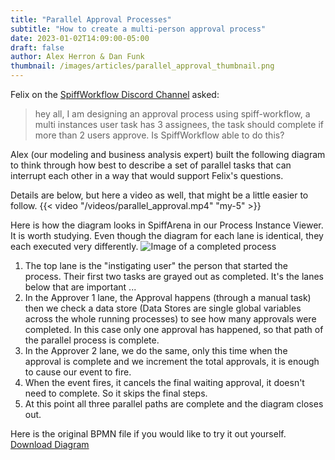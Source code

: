 ```yaml
---
title: "Parallel Approval Processes"
subtitle: "How to create a multi-person approval process"
date: 2023-01-02T14:09:00-05:00
draft: false
author: Alex Herron & Dan Funk
thumbnail: /images/articles/parallel_approval_thumbnail.png
---
```


Felix on the [SpiffWorkflow Discord Channel](https://discord.gg/F6Kb7HNK7B) asked:

> hey all, I am designing an approval process using spiff-workflow, a multi instances user task has 3 assignees, the task should complete if more than 2 users approve. Is SpiffWorkflow able to do this?

Alex (our modeling and business analysis expert) built the following diagram to think through how best to describe a set of parallel tasks that can interrupt each other in a way that would support Felix's questions.  

Details are below, but here a video as well, that might be a little easier to follow.
{{< video "/videos/parallel_approval.mp4" "my-5" >}}

Here is how the diagram looks in SpiffArena in our Process Instance Viewer.  It is worth studying. Even though the diagram for each lane is identical, they each executed very differently.
![Image of a completed process](./completed_process.png)

1. The top lane is the "instigating user" the person that started the process.  Their first two tasks are grayed out as completed.  It's the lanes below that are important ...
2. In the Approver 1 lane, the Approval happens (through a manual task) then we check a data store (Data Stores are single global variables across the whole running processes) to see how many approvals were completed.  In this case only one approval has happened, so that path of the parallel process is complete.   
3. In the Approver 2 lane, we do the same, only this time when the approval is complete and we increment the total approvals, it is enough to cause our event to fire.
4. When the event fires, it cancels the final waiting approval, it doesn't need to complete. So it skips the final steps.
5. At this point all three parallel paths are complete and the diagram closes out. 

Here is the original BPMN file if you would like to try it out yourself.  
[Download Diagram](./multi-approvals-1.bpmn "download")
